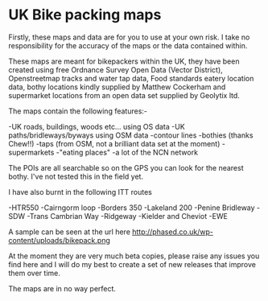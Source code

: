 # UK Bike packing maps

Firstly, these maps and data are for you to use at your own risk. I take no responsibility for the accuracy of the maps or the data contained within.

These maps are meant for bikepackers within the UK, they have been created using free Ordnance Survey Open Data (Vector District), Openstreetmap tracks and water tap data, Food standards eatery location data, bothy locations kindly supplied by Matthew Cockerham and supermarket locations from an open data set supplied by Geolytix ltd.

The maps contain the following features:-

-UK roads, buildings, woods etc... using OS data
-UK paths/bridleways/byways using OSM data
-contour lines
-bothies (thanks Chew!!)
-taps (from OSM, not a brilliant data set at the moment)
-supermarkets
-"eating places"
-a lot of the NCN network

The POIs are all searchable so on the GPS you can look for the nearest bothy. I've not tested this in the field yet.

I have also burnt in the following ITT routes

-HTR550
-Cairngorm loop
-Borders 350
-Lakeland 200
-Penine Bridleway
-SDW
-Trans Cambrian Way
-Ridgeway
-Kielder and Cheviot
-EWE

A sample can be seen at the url here http://phased.co.uk/wp-content/uploads/bikepack.png

At the moment they are very much beta copies, please raise any issues you find here and I will do my best to create a set of new releases that improve them over time.



The maps are in no way perfect. 
